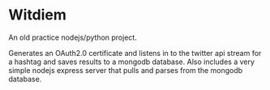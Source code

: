 Witdiem
=======

An old practice nodejs/python project.

Generates an OAuth2.0 certificate and listens in to the twitter api stream for a hashtag and saves results to a mongodb database.
Also includes a very simple nodejs express server that pulls and parses from the mongodb database.

